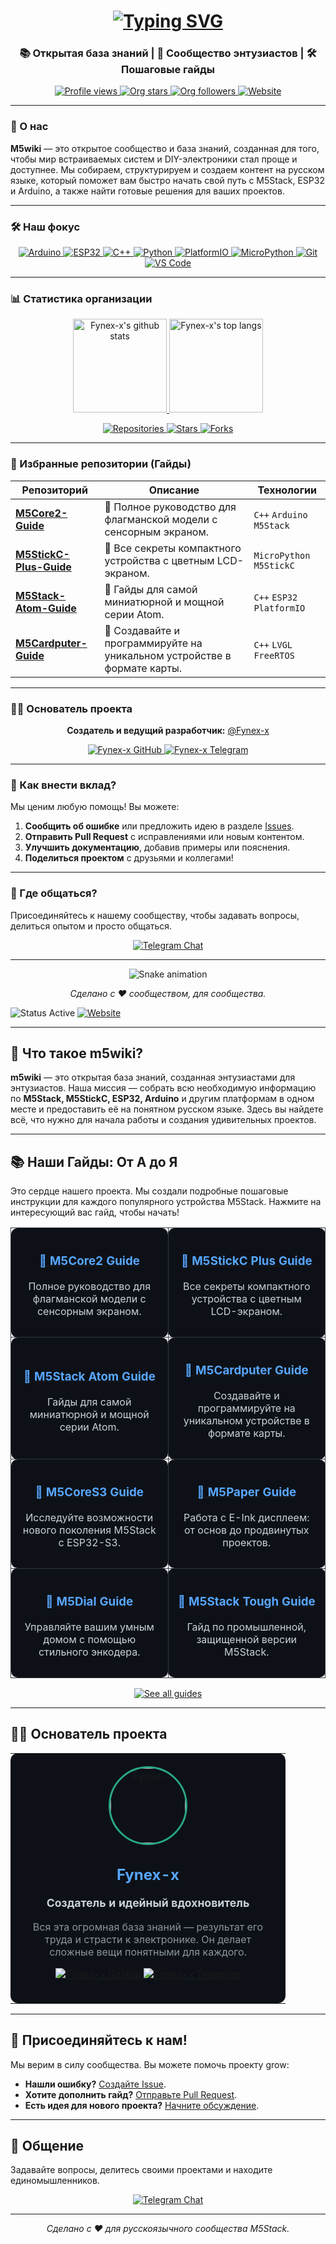 <!-- 
  ██████╗ ███████╗ ██████╗ ██████╗ ███████╗██████╗ 
  ██╔══██╗██╔════╝██╔════╝██╔═══██╗██╔════╝██╔══██╗
  ██████╔╝█████╗  ██║     ██║   ██║███████╗██████╔╝
  ██╔══██╗██╔══╝  ██║     ██║   ██║╚════██║██╔═══╝ 
  ██║  ██║███████╗╚██████╗╚██████╔╝███████║██║     
  ╚═╝  ╚═╝╚══════╝ ╚═════╝ ╚═════╝ ╚══════╝╚═╝     
                                                      
  Добро пожаловать в цифровую энциклопедию M5Stack!
-->

<h1 align="center">
  <a href="https://github.com/M5wiki">
    <img src="https://readme-typing-svg.herokuapp.com?font=JetBrains+Mono&weight=700&size=40&duration=3500&pause=1000&color=2AA889&center=true&vCenter=true&multiline=true&width=700&height=100&lines=m5wiki;Цифровая энциклопедия для мира M5Stack, ESP32 и Arduino" alt="Typing SVG" />
  </a>
</h1>

<h3 align="center">📚 Открытая база знаний | 🤖 Сообщество энтузиастов | 🛠️ Пошаговые гайды</h3>

<p align="center">
  <a href="https://github.com/M5wiki">
    <img src="https://komarev.com/ghpvc/?username=M5wiki&style=for-the-badge&color=2AA889" alt="Profile views" />
  </a>
  <a href="https://github.com/M5wiki">
    <img src="https://img.shields.io/github/stars/M5wiki?style=for-the-badge&color=2AA889&label=⭐ Stars" alt="Org stars" />
  </a>
  <a href="https://github.com/M5wiki">
    <img src="https://img.shields.io/github/followers/M5wiki?style=for-the-badge&color=2AA889&label=👥 Followers" alt="Org followers" />
  </a>
  <a href="https://m5wiki.org">
    <img src="https://img.shields.io/badge/🌐-Website-2AA889?style=for-the-badge" alt="Website" />
  </a>
</p>

---

### 🧩 О нас

**M5wiki** — это открытое сообщество и база знаний, созданная для того, чтобы мир встраиваемых систем и DIY-электроники стал проще и доступнее. Мы собираем, структурируем и создаем контент на русском языке, который поможет вам быстро начать свой путь с M5Stack, ESP32 и Arduino, а также найти готовые решения для ваших проектов.

---

### 🛠️ Наш фокус

<p align="center">
  <a href="https://m5stack.com/">
    <img src="https://skillicons.dev/icons?i=arduino" alt="Arduino" />
  </a>
  <a href="https://www.espressif.com/en/products/socs/esp32">
    <img src="https://skillicons.dev/icons?i=esphome" alt="ESP32" />
  </a>
  <a href="https://www.cplusplus.com/">
    <img src="https://skillicons.dev/icons?i=cpp" alt="C++" />
  </a>
  <a href="https://www.python.org/">
    <img src="https://skillicons.dev/icons?i=python" alt="Python" />
  </a>
  <a href="https://platformio.org/">
    <img src="https://skillicons.dev/icons?i=platformio" alt="PlatformIO" />
  </a>
  <a href="https://micropython.org/">
    <img src="https://skillicons.dev/icons?i=micropython" alt="MicroPython" />
  </a>
  <a href="https://git-scm.com/">
    <img src="https://skillicons.dev/icons?i=git" alt="Git" />
  </a>
  <a href="https://code.visualstudio.com/">
    <img src="https://skillicons.dev/icons?i=vscode" alt="VS Code" />
  </a>
</p>

---

### 📊 Статистика организации

<p align="center">
  <a href="https://github.com/M5wiki">
    <img height="150em" src="https://github-readme-stats.vercel.app/api?username=Fynex-x&show_icons=true&theme=tokyonight&include_all_commits=true&count_private=true&hide_border=true&bg_color=0D1117&title_color=2AA889&icon_color=2AA889&text_color=C9D1D9&custom_title=Активность основателя (Fynex-x)" alt="Fynex-x's github stats" />
  </a>
  <a href="https://github.com/M5wiki">
    <img height="150em" src="https://github-readme-stats.vercel.app/api/top-langs/?username=Fynex-x&layout=compact&langs_count=8&theme=tokyonight&hide_border=true&bg_color=0D1117&title_color=2AA889&text_color=C9D1D9&custom_title=Основные языки в проектах" alt="Fynex-x's top langs" />
  </a>
</p>

<p align="center">
  <a href="https://github.com/M5wiki?tab=repositories">
    <img src="https://custom-icon-badges.demolab.com/badge/📁-Репозитории-2AA889?style=for-the-badge&logo=github&logoColor=white&labelColor=0D1117" alt="Repositories" />
  </a>
  <a href="https://github.com/M5wiki?tab=stars">
    <img src="https://custom-icon-badges.demolab.com/badge/⭐-Звезды-2AA889?style=for-the-badge&logo=star&logoColor=white&labelColor=0D1117" alt="Stars" />
  </a>
  <a href="https://github.com/M5wiki/network/members">
    <img src="https://custom-icon-badges.demolab.com/badge/🍴-Форки-2AA889?style=for-the-badge&logo=gitfork&logoColor=white&labelColor=0D1117" alt="Forks" />
  </a>
</p>

---

### 🚀 Избранные репозитории (Гайды)

| Репозиторий | Описание | Технологии |
|---|---|---|
| <a href="https://github.com/M5wiki/M5Core2-Guide"><b>M5Core2-Guide</b></a> | 📘 Полное руководство для флагманской модели с сенсорным экраном. | `C++` `Arduino` `M5Stack` |
| <a href="https://github.com/M5wiki/M5StickC-Plus-Guide"><b>M5StickC-Plus-Guide</b></a> | 📘 Все секреты компактного устройства с цветным LCD-экраном. | `MicroPython` `M5StickC` |
| <a href="https://github.com/M5wiki/M5Stack-Atom-Guide"><b>M5Stack-Atom-Guide</b></a> | 📘 Гайды для самой миниатюрной и мощной серии Atom. | `C++` `ESP32` `PlatformIO` |
| <a href="https://github.com/M5wiki/M5Cardputer-Guide"><b>M5Cardputer-Guide</b></a> | 📘 Создавайте и программируйте на уникальном устройстве в формате карты. | `C++` `LVGL` `FreeRTOS` |

---

### 👨‍💻 Основатель проекта

<p align="center">
  <strong>Создатель и ведущий разработчик:</strong> <a href="https://github.com/Fynex-x">@Fynex-x</a>
</p>

<p align="center">
  <a href="https://github.com/Fynex-x">
    <img src="https://custom-icon-badges.demolab.com/badge/GitHub-Fynex--x-58A6FF?style=for-the-badge&logo=github&logoColor=white" alt="Fynex-x GitHub" />
  </a>
  <a href="https://t.me/your_telegram">
    <img src="https://custom-icon-badges.demolab.com/badge/Telegram-Contact-2CA5E0?style=for-the-badge&logo=telegram&logoColor=white" alt="Fynex-x Telegram" />
  </a>
</p>

---

### 🤝 Как внести вклад?

Мы ценим любую помощь! Вы можете:

1.  **Сообщить об ошибке** или предложить идею в разделе [Issues](https://github.com/M5wiki/M5wiki/issues).
2.  **Отправить Pull Request** с исправлениями или новым контентом.
3.  **Улучшить документацию**, добавив примеры или пояснения.
4.  **Поделиться проектом** с друзьями и коллегами!

---

### 💬 Где общаться?

Присоединяйтесь к нашему сообществу, чтобы задавать вопросы, делиться опытом и просто общаться.

<p align="center">
  <a href="https://t.me/your_m5wiki_chat">
    <img src="https://custom-icon-badges.demolab.com/badge/Telegram-Chat-2CA5E0?style=for-the-badge&logo=telegram&logoColor=white" alt="Telegram Chat" />
  </a>
</p>

---

<p align="center">
  <img src="https://raw.githubusercontent.com/M5wiki/M5wiki/output/github-contribution-grid-snake.svg" alt="Snake animation" />
</p>

<p align="center">
  <i>Сделано с ❤️ сообществом, для сообщества.</i>
</p>  </a>
  <img src="https://custom-icon-badges.demolab.com/badge/🟢-Status-brightgreen?style=for-the-badge&logo=activity&logoColor=white" alt="Status Active" />
  <a href="https://m5wiki.org">
    <img src="https://custom-icon-badges.demolab.com/badge/🌐-Website-2AA889?style=for-the-badge&logo=web&logoColor=white" alt="Website" />
  </a>
</p>

---

## 🌟 Что такое m5wiki?

**m5wiki** — это открытая база знаний, созданная энтузиастами для энтузиастов. Наша миссия — собрать всю необходимую информацию по **M5Stack, M5StickC, ESP32, Arduino** и другим платформам в одном месте и предоставить её на понятном русском языке. Здесь вы найдете всё, что нужно для начала работы и создания удивительных проектов.

---

## 📚 Наши Гайды: От А до Я

Это сердце нашего проекта. Мы создали подробные пошаговые инструкции для каждого популярного устройства M5Stack. Нажмите на интересующий вас гайд, чтобы начать!

<table align="center">
  <tr>
    <td width="50%" align="center" style="padding: 15px; border: 1px solid #30363d; border-radius: 10px; background-color: #0D1117;">
      <a href="https://github.com/M5wiki/M5Core2-Guide">
        <h3 style="color: #58A6FF;">📘 M5Core2 Guide</h3>
      </a>
      <p style="color: #C9D1D9;">Полное руководство для флагманской модели с сенсорным экраном.</p>
    </td>
    <td width="50%" align="center" style="padding: 15px; border: 1px solid #30363d; border-radius: 10px; background-color: #0D1117;">
      <a href="https://github.com/M5wiki/M5StickC-Plus-Guide">
        <h3 style="color: #58A6FF;">📘 M5StickC Plus Guide</h3>
      </a>
      <p style="color: #C9D1D9;">Все секреты компактного устройства с цветным LCD-экраном.</p>
    </td>
  </tr>
  <tr>
    <td width="50%" align="center" style="padding: 15px; border: 1px solid #30363d; border-radius: 10px; background-color: #0D1117;">
      <a href="https://github.com/M5wiki/M5Stack-Atom-Guide">
        <h3 style="color: #58A6FF;">📘 M5Stack Atom Guide</h3>
      </a>
      <p style="color: #C9D1D9;">Гайды для самой миниатюрной и мощной серии Atom.</p>
    </td>
    <td width="50%" align="center" style="padding: 15px; border: 1px solid #30363d; border-radius: 10px; background-color: #0D1117;">
      <a href="https://github.com/M5wiki/M5Cardputer-Guide">
        <h3 style="color: #58A6FF;">📘 M5Cardputer Guide</h3>
      </a>
      <p style="color: #C9D1D9;">Создавайте и программируйте на уникальном устройстве в формате карты.</p>
    </td>
  </tr>
  <tr>
    <td width="50%" align="center" style="padding: 15px; border: 1px solid #30363d; border-radius: 10px; background-color: #0D1117;">
      <a href="https://github.com/M5wiki/M5CoreS3-Guide">
        <h3 style="color: #58A6FF;">📘 M5CoreS3 Guide</h3>
      </a>
      <p style="color: #C9D1D9;">Исследуйте возможности нового поколения M5Stack с ESP32-S3.</p>
    </td>
    <td width="50%" align="center" style="padding: 15px; border: 1px solid #30363d; border-radius: 10px; background-color: #0D1117;">
      <a href="https://github.com/M5wiki/M5Paper-Guide">
        <h3 style="color: #58A6FF;">📘 M5Paper Guide</h3>
      </a>
      <p style="color: #C9D1D9;">Работа с E-Ink дисплеем: от основ до продвинутых проектов.</p>
    </td>
  </tr>
  <tr>
    <td width="50%" align="center" style="padding: 15px; border: 1px solid #30363d; border-radius: 10px; background-color: #0D1117;">
      <a href="https://github.com/M5wiki/M5Dial-Guide">
        <h3 style="color: #58A6FF;">📘 M5Dial Guide</h3>
      </a>
      <p style="color: #C9D1D9;">Управляйте вашим умным домом с помощью стильного энкодера.</p>
    </td>
    <td width="50%" align="center" style="padding: 15px; border: 1px solid #30363d; border-radius: 10px; background-color: #0D1117;">
      <a href="https://github.com/M5wiki/M5Stack-Tough-Guide">
        <h3 style="color: #58A6FF;">📘 M5Stack Tough Guide</h3>
      </a>
      <p style="color: #C9D1D9;">Гайд по промышленной, защищенной версии M5Stack.</p>
    </td>
  </tr>
</table>

<p align="center">
  <a href="https://github.com/M5wiki?q=guide&type=&language=&sort=">
    <img src="https://custom-icon-badges.demolab.com/badge/🔍-Смотреть%20все%20гайды-2AA889?style=for-the-badge" alt="See all guides" />
  </a>
</p>

---

## 👨‍💻 Основатель проекта

<div align="center">

<table>
<tr>
<td align="center" style="padding: 20px; border: none; background-color: #0D1117; border-radius: 12px;">
  <a href="https://github.com/Fynex-x">
    <img src="https://avatars.githubusercontent.com/u/131822665?v=4" width="120" style="border-radius: 50%; border: 3px solid #2AA889;" alt="Fynex-x">
  </a>
  <h2 style="color: #58A6FF;">Fynex-x</h2>
  <p style="color: #C9D1D9; font-size: 1.1em;"><strong>Создатель и идейный вдохновитель</strong></p>
  <p style="color: #8B949E; max-width: 400px; margin: auto;">
    Вся эта огромная база знаний — результат его труда и страсти к электронике. Он делает сложные вещи понятными для каждого.
  </p>
  <p>
    <a href="https://github.com/Fynex-x">
      <img src="https://custom-icon-badges.demolab.com/badge/GitHub-Fynex--x-58A6FF?style=for-the-badge&logo=github&logoColor=white" alt="Fynex-x GitHub">
    </a>
    <a href="https://t.me/your_telegram">
      <img src="https://custom-icon-badges.demolab.com/badge/Telegram-Contact-2CA5E0?style=for-the-badge&logo=telegram&logoColor=white" alt="Fynex-x Telegram">
    </a>
  </p>
</td>
</tr>
</table>

</div>

---

## 🤝 Присоединяйтесь к нам!

Мы верим в силу сообщества. Вы можете помочь проекту grow:

*   **Нашли ошибку?** [Создайте Issue](https://github.com/M5wiki/M5wiki/issues).
*   **Хотите дополнить гайд?** [Отправьте Pull Request](https://github.com/M5wiki/M5wiki/pulls).
*   **Есть идея для нового проекта?** [Начните обсуждение](https://github.com/M5wiki/M5wiki/discussions).

---

## 💬 Общение

Задавайте вопросы, делитесь своими проектами и находите единомышленников.

<p align="center">
  <a href="https://t.me/your_m5wiki_chat">
    <img src="https://custom-icon-badges.demolab.com/badge/Telegram-Chat-2CA5E0?style=for-the-badge&logo=telegram&logoColor=white" alt="Telegram Chat" />
  </a>
</p>

---

<p align="center">
  <i>Сделано с ❤️ для русскоязычного сообщества M5Stack.</i>
</p>
